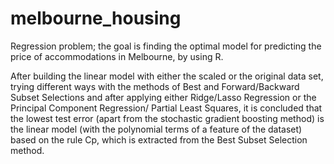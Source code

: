 # melbourne_housing
Regression problem; the goal is finding the optimal model for predicting the price of accommodations in Melbourne, by using R.

After building the linear model with either the scaled or the original data set, trying different ways with the methods of Best and Forward/Backward Subset Selections and after applying either Ridge/Lasso Regression or the Principal Component Regression/ Partial Least Squares, it is concluded that the lowest test error (apart from the stochastic gradient boosting method) is the linear model (with the polynomial terms of a feature of the dataset) based on the rule Cp, which is extracted from the Best Subset Selection method.

